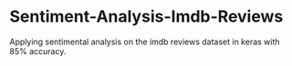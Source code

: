 # Sentiment-Analysis-Imdb-Reviews
Applying sentimental analysis on the imdb reviews dataset in keras with 85% accuracy.
